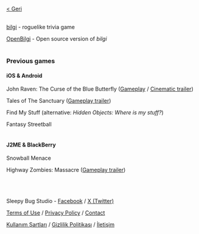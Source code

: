 [< Geri](../../..)
<br><br>

[bilgi](../../../bilgiWeb) - roguelike trivia game

[OpenBilgi](https://github.com/sekodev/OpenBilgi) - Open source version of _bilgi_
<br><br>

### Previous games

#### iOS & Android

John Raven: The Curse of the Blue Butterfly ([Gameplay](https://youtu.be/EA6jV-IBJ6Y) / [Cinematic trailer](https://www.youtube.com/watch?v=r3gwMfLph1I))

Tales of The Sanctuary ([Gameplay trailer](https://youtu.be/mRIVhuGj0E8))

Find My Stuff (alternative: _Hidden Objects: Where is my stuff?_)

Fantasy Streetball
<br><br>

#### J2ME & BlackBerry

Snowball Menace

Highway Zombies: Massacre ([Gameplay trailer](https://www.youtube.com/watch?v=QPdXhhHLx8I))
<br><br><br><br>

Sleepy Bug Studio - [Facebook](https://www.facebook.com/sleepybugstudio/) / [X (Twitter)](https://x.com/sleepybugstudio/)

[Terms of Use](terms/termsUse-en.md) / [Privacy Policy](privacy/privacyPolicy-en.md) / [Contact](mailto:info.sleepybug@gmail.com)

[Kullanım Şartları](terms/termsUse-tr.md) / [Gizlilik Politikası](privacy/privacyPolicy-tr.md) / [İletişim](mailto:info.sleepybug@gmail.com)
<br><br>
